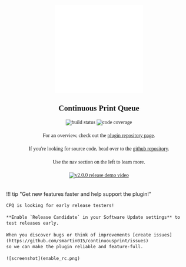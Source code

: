 <style>
.md-typeset h1,
.md-content__button {
  display: none;
}
.md-typeset h2 {
  font-size: 3em;
  margin-top: 0px;
}
.cpq_titlecard {
  text-align: center;
  display: flex;
  flex-direction: column;
  align-items: center;
  font-family: "Cabin Regular";
}
.cpq_titlecard > div {
  padding-bottom: 20px;
}

.cpq_titlecard img {
  max-width: 240px;
}
</style>

<div class="cpq_titlecard">
  <img title="Continuous Print Queue" src="CPQ.gif"></img>
  <h2>Continuous Print Queue</h2>

  <div>
  <img title="build status" src="https://img.shields.io/travis/smartin015/continuousprint/master?style=plastic"></img>
  <img title="code coverage" src="https://img.shields.io/codecov/c/github/smartin015/continuousprint/master"></img>
  </div>

  <div>For an overview, check out the <a href="https://plugins.octoprint.org/plugins/continuousprint/">plugin repository page</a>.</div>
  <div>If you're looking for source code, head over to the <a href="github.com/smartin015/continuousprint">github repository</a>.</div>
  <div>Use the nav section on the left to learn more.</div>

  <div><a href="https://www.youtube.com/watch?v=Bem-Rczt8TE&list=PLBLlNoYKuCw3dnUcdPQk6Tc_GmNsfYAr7&index=6" target="blank">
  <img title="v2.0.0 release demo video" src="https://user-images.githubusercontent.com/607666/223739024-3b159085-06f9-45e3-8b1e-cadaa435ca3d.png"></img>
  </a></div>
</div>



!!! tip "Get new features faster and help support the plugin!"

    CPQ is looking for early release testers!

    **Enable `Release Candidate` in your Software Update settings** to
    test releases early.

    When you discover bugs or think of improvements [create issues](https://github.com/smartin015/continuousprint/issues)
    so we can make the plugin reliable and feature-full.

    ![screenshot](enable_rc.png)
